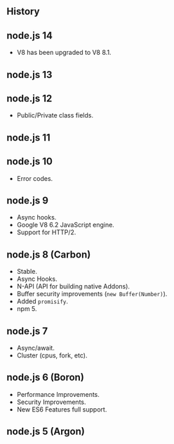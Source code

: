 History
-

## node.js 14

* V8 has been upgraded to V8 8.1.

## node.js 13

## node.js 12

* Public/Private class fields.

## node.js 11

## node.js 10

* Error codes.

## node.js 9

* Async hooks.
* Google V8 6.2 JavaScript engine.
* Support for HTTP/2.

## node.js 8 (Carbon)

* Stable.
* Async Hooks.
* N-API (API for building native Addons).
* Buffer security improvements (`new Buffer(Number)`).
* Added `promisify`.
* npm 5.

## node.js 7

* Async/await.
* Cluster (cpus, fork, etc).

## node.js 6 (Boron)

* Performance Improvements.
* Security Improvements.
* New ES6 Features full support.

## node.js 5 (Argon)
